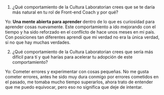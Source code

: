 1. ¿Qué comportamiento de la Cultura Laboratorian crees que se te daría más natural en tu rol de
Front-end Coach y por qué?

Yo: **Una mente abierta para aprender** dentro de lo que es curiosidad para aprender cosas nuevamente. Este comportamiento a ido mejorando con el tiempo y ha sido reforzado en el conflicto de hace unos meses en mi país. Con posiciones tan diferentes aprendí que mi verdad no era la única verdad, si no que hay muchas verdades.

2. ¿Qué comportamiento de la Cultura Laboratorian crees que sería más difícil para tí y qué harías
para acelerar tu adopción de este comportamiento?

Yo: Cometer errores y experimentar con cosas pequeñas. No me gusta cometer errores, antes he sido muy dura conmigo por errores cometidos en el pasado, me tomaba mucho tiempo superarlos, ahora trato de entender que me puedo equivocar, pero eso no significa que deje de intentar.
